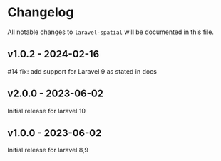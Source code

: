 # Changelog

All notable changes to `laravel-spatial` will be documented in this file.

## v1.0.2 - 2024-02-16

#14 fix: add support for Laravel 9 as stated in docs

## v2.0.0 - 2023-06-02

Initial release for laravel 10

## v1.0.0 - 2023-06-02

Initial release for laravel 8,9
